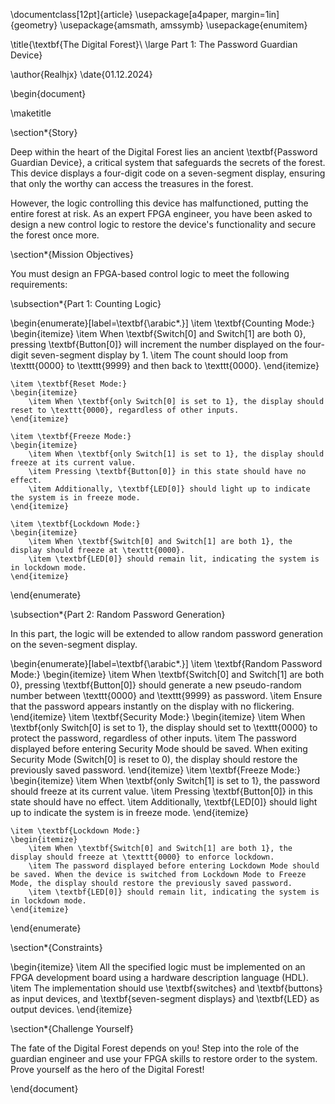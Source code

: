 \documentclass[12pt]{article}
\usepackage[a4paper, margin=1in]{geometry}
\usepackage{amsmath, amssymb}
\usepackage{enumitem}

\title{\textbf{The Digital Forest}\\
\large Part 1: The Password Guardian Device}

\author{Realhjx}
\date{01.12.2024}

\begin{document}

\maketitle

\section*{Story}

Deep within the heart of the Digital Forest lies an ancient \textbf{Password Guardian Device}, a critical system that safeguards the secrets of the forest. This device displays a four-digit code on a seven-segment display, ensuring that only the worthy can access the treasures in the forest.

However, the logic controlling this device has malfunctioned, putting the entire forest at risk. As an expert FPGA engineer, you have been asked to design a new control logic to restore the device's functionality and secure the forest once more.

\section*{Mission Objectives}

You must design an FPGA-based control logic to meet the following requirements:

\subsection*{Part 1: Counting Logic}

\begin{enumerate}[label=\textbf{\arabic*.}]
    \item \textbf{Counting Mode:}
    \begin{itemize}
        \item When \textbf{Switch[0] and Switch[1] are both 0}, pressing \textbf{Button[0]} will increment the number displayed on the four-digit seven-segment display by 1.
        \item The count should loop from \texttt{0000} to \texttt{9999} and then back to \texttt{0000}.
    \end{itemize}
    
    \item \textbf{Reset Mode:}
    \begin{itemize}
        \item When \textbf{only Switch[0] is set to 1}, the display should reset to \texttt{0000}, regardless of other inputs.
    \end{itemize}
    
    \item \textbf{Freeze Mode:}
    \begin{itemize}
        \item When \textbf{only Switch[1] is set to 1}, the display should freeze at its current value.
        \item Pressing \textbf{Button[0]} in this state should have no effect.
        \item Additionally, \textbf{LED[0]} should light up to indicate the system is in freeze mode.
    \end{itemize}
    
    \item \textbf{Lockdown Mode:}
    \begin{itemize}
        \item When \textbf{Switch[0] and Switch[1] are both 1}, the display should freeze at \texttt{0000}.
        \item \textbf{LED[0]} should remain lit, indicating the system is in lockdown mode.
    \end{itemize}
\end{enumerate}

\subsection*{Part 2: Random Password Generation}

In this part, the logic will be extended to allow random password generation on the seven-segment display.

\begin{enumerate}[label=\textbf{\arabic*.}]
    \item \textbf{Random Password Mode:}
    \begin{itemize}
        \item When \textbf{Switch[0] and Switch[1] are both 0}, pressing \textbf{Button[0]} should generate a new pseudo-random number between \texttt{0000} and \texttt{9999} as password.
        \item Ensure that the password appears instantly on the display with no flickering.
    \end{itemize}
    \item \textbf{Security Mode:}
    \begin{itemize}
        \item When \textbf{only Switch[0] is set to 1}, the display should set to \texttt{0000} to protect the password, regardless of other inputs.
        \item The password displayed before entering Security Mode should be saved. When exiting Security Mode (Switch[0] is reset to 0), the display should restore the previously saved password.
    \end{itemize}
    \item \textbf{Freeze Mode:}
    \begin{itemize}
        \item When \textbf{only Switch[1] is set to 1}, the password should freeze at its current value.
        \item Pressing \textbf{Button[0]} in this state should have no effect.
        \item Additionally, \textbf{LED[0]} should light up to indicate the system is in freeze mode.
    \end{itemize}
    
    \item \textbf{Lockdown Mode:}
    \begin{itemize}
        \item When \textbf{Switch[0] and Switch[1] are both 1}, the display should freeze at \texttt{0000} to enforce lockdown.
        \item The password displayed before entering Lockdown Mode should be saved. When the device is switched from Lockdown Mode to Freeze Mode, the display should restore the previously saved password.
        \item \textbf{LED[0]} should remain lit, indicating the system is in lockdown mode.
    \end{itemize}
\end{enumerate}

\section*{Constraints}

\begin{itemize}
    \item All the specified logic must be implemented on an FPGA development board using a hardware description language (HDL).
    \item The implementation should use \textbf{switches} and \textbf{buttons} as input devices, and \textbf{seven-segment displays} and \textbf{LED} as output devices.
\end{itemize}


\section*{Challenge Yourself}

The fate of the Digital Forest depends on you! Step into the role of the guardian engineer and use your FPGA skills to restore order to the system. Prove yourself as the hero of the Digital Forest!

\end{document}

